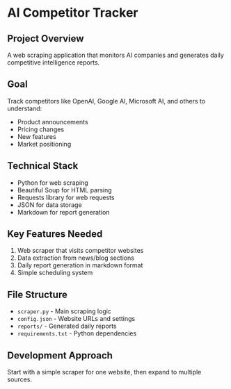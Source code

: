 # AI Competitor Tracker

## Project Overview
A web scraping application that monitors AI companies and generates daily competitive intelligence reports.

## Goal
Track competitors like OpenAI, Google AI, Microsoft AI, and others to understand:
- Product announcements
- Pricing changes
- New features
- Market positioning

## Technical Stack
- Python for web scraping
- Beautiful Soup for HTML parsing
- Requests library for web requests
- JSON for data storage
- Markdown for report generation

## Key Features Needed
1. Web scraper that visits competitor websites
2. Data extraction from news/blog sections
3. Daily report generation in markdown format
4. Simple scheduling system

## File Structure
- `scraper.py` - Main scraping logic
- `config.json` - Website URLs and settings
- `reports/` - Generated daily reports
- `requirements.txt` - Python dependencies

## Development Approach
Start with a simple scraper for one website, then expand to multiple sources.